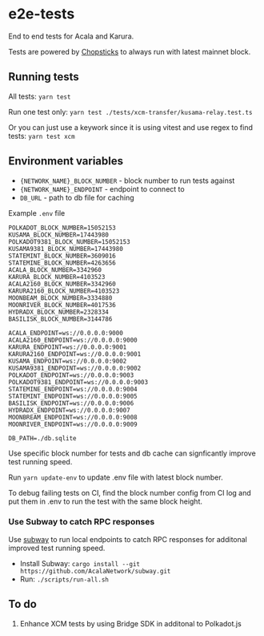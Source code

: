 # e2e-tests

End to end tests for Acala and Karura.

Tests are powered by [Chopsticks](http://github.com/AcalaNetwork/chopsticks) to always run with latest mainnet block.

## Running tests

All tests:
`yarn test`

Run one test only:
`yarn test ./tests/xcm-transfer/kusama-relay.test.ts`

Or you can just use a keywork since it is using vitest and use regex to find tests:
`yarn test xcm`

## Environment variables

- `{NETWORK_NAME}_BLOCK_NUMBER` - block number to run tests against
- `{NETWORK_NAME}_ENDPOINT` - endpoint to connect to
- `DB_URL` - path to db file for caching

Example `.env` file

```
POLKADOT_BLOCK_NUMBER=15052153
KUSAMA_BLOCK_NUMBER=17443980
POLKADOT9381_BLOCK_NUMBER=15052153
KUSAMA9381_BLOCK_NUMBER=17443980
STATEMINT_BLOCK_NUMBER=3609016
STATEMINE_BLOCK_NUMBER=4263656
ACALA_BLOCK_NUMBER=3342960
KARURA_BLOCK_NUMBER=4103523
ACALA2160_BLOCK_NUMBER=3342960
KARURA2160_BLOCK_NUMBER=4103523
MOONBEAM_BLOCK_NUMBER=3334880
MOONRIVER_BLOCK_NUMBER=4017536
HYDRADX_BLOCK_NUMBER=2328334
BASILISK_BLOCK_NUMBER=3144786

ACALA_ENDPOINT=ws://0.0.0.0:9000
ACALA2160_ENDPOINT=ws://0.0.0.0:9000
KARURA_ENDPOINT=ws://0.0.0.0:9001
KARURA2160_ENDPOINT=ws://0.0.0.0:9001
KUSAMA_ENDPOINT=ws://0.0.0.0:9002
KUSAMA9381_ENDPOINT=ws://0.0.0.0:9002
POLKADOT_ENDPOINT=ws://0.0.0.0:9003
POLKADOT9381_ENDPOINT=ws://0.0.0.0:9003
STATEMINE_ENDPOINT=ws://0.0.0.0:9004
STATEMINT_ENDPOINT=ws://0.0.0.0:9005
BASILISK_ENDPOINT=ws://0.0.0.0:9006
HYDRADX_ENDPOINT=ws://0.0.0.0:9007
MOONBREAM_ENDPOINT=ws://0.0.0.0:9008
MOONRIVER_ENDPOINT=ws://0.0.0.0:9009

DB_PATH=./db.sqlite
```

Use specific block number for tests and db cache can signficantly improve test running speed.

Run `yarn update-env` to update .env file with latest block number.

To debug failing tests on CI, find the block number config from CI log and put them in .env to run the test with the same block height.

### Use Subway to catch RPC responses

Use [subway](http://github.com/AcalaNetwork/subway) to run local endpoints to catch RPC responses for additonal improved test running speed.

- Install Subway: `cargo install --git https://github.com/AcalaNetwork/subway.git`
- Run: `./scripts/run-all.sh`

## To do
1. Enhance XCM tests by using Bridge SDK in additonal to Polkadot.js
